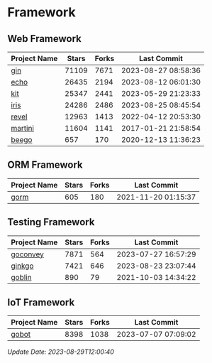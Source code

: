 # Framework

## Web Framework
| Project Name | Stars | Forks | Last Commit |
| ------------ | ----- | ----- | ----------- |
| [gin](https://github.com/gin-gonic/gin) | 71109 | 7671 | 2023-08-27 08:58:36 |
| [echo](https://github.com/labstack/echo) | 26435 | 2194 | 2023-08-12 06:01:30 |
| [kit](https://github.com/go-kit/kit) | 25347 | 2441 | 2023-05-29 21:23:33 |
| [iris](https://github.com/kataras/iris) | 24286 | 2486 | 2023-08-25 08:45:54 |
| [revel](https://github.com/revel/revel) | 12963 | 1413 | 2022-04-12 20:53:30 |
| [martini](https://github.com/go-martini/martini) | 11604 | 1141 | 2017-01-21 21:58:54 |
| [beego](https://github.com/astaxie/beego) | 657 | 170 | 2020-12-13 11:36:23 |

## ORM Framework
| Project Name | Stars | Forks | Last Commit |
| ------------ | ----- | ----- | ----------- |
| [gorm](https://github.com/jinzhu/gorm) | 605 | 180 | 2021-11-20 01:15:37 |

## Testing Framework
| Project Name | Stars | Forks | Last Commit |
| ------------ | ----- | ----- | ----------- |
| [goconvey](https://github.com/smartystreets/goconvey) | 7871 | 564 | 2023-07-27 16:57:29 |
| [ginkgo](https://github.com/onsi/ginkgo) | 7421 | 646 | 2023-08-23 23:07:44 |
| [goblin](https://github.com/franela/goblin) | 890 | 79 | 2021-10-03 14:34:22 |

## IoT Framework
| Project Name | Stars | Forks | Last Commit |
| ------------ | ----- | ----- | ----------- |
| [gobot](https://github.com/hybridgroup/gobot) | 8398 | 1038 | 2023-07-07 07:09:02 |

*Update Date: 2023-08-29T12:00:40*